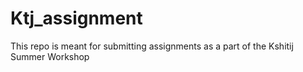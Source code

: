 # Ktj_assignment
This repo is meant for submitting assignments as a part of the Kshitij Summer Workshop
